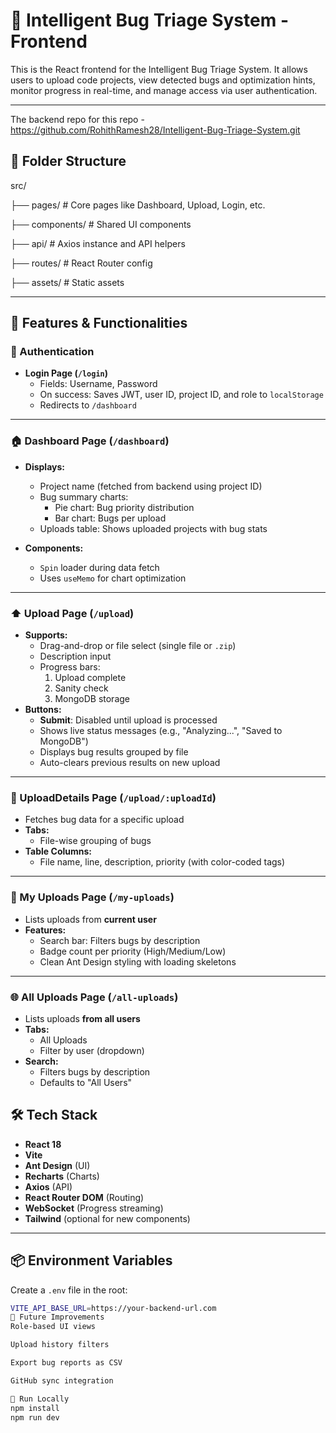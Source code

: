 # 🐞 Intelligent Bug Triage System - Frontend

This is the React frontend for the Intelligent Bug Triage System. It allows users to upload code projects, view detected bugs and optimization hints, monitor progress in real-time, and manage access via user authentication.

---
The backend repo for this repo - https://github.com/RohithRamesh28/Intelligent-Bug-Triage-System.git

## 📁 Folder Structure

src/

├── pages/ # Core pages like Dashboard, Upload, Login, etc.

├── components/ # Shared UI components

├── api/ # Axios instance and API helpers

├── routes/ # React Router config

├── assets/ # Static assets

---

## 🚀 Features & Functionalities

### 🔐 Authentication

- **Login Page (`/login`)**
  - Fields: Username, Password
  - On success: Saves JWT, user ID, project ID, and role to `localStorage`
  - Redirects to `/dashboard`

---

### 🏠 Dashboard Page (`/dashboard`)

- **Displays:**
  - Project name (fetched from backend using project ID)
  - Bug summary charts:
    - Pie chart: Bug priority distribution
    - Bar chart: Bugs per upload
  - Uploads table: Shows uploaded projects with bug stats

- **Components:**
  - `Spin` loader during data fetch
  - Uses `useMemo` for chart optimization

---

### ⬆️ Upload Page (`/upload`)

- **Supports:**
  - Drag-and-drop or file select (single file or `.zip`)
  - Description input
  - Progress bars:
    1. Upload complete
    2. Sanity check
    3. MongoDB storage
- **Buttons:**
  - **Submit**: Disabled until upload is processed
  - Shows live status messages (e.g., "Analyzing...", "Saved to MongoDB")
  - Displays bug results grouped by file
  - Auto-clears previous results on new upload

---

### 📄 UploadDetails Page (`/upload/:uploadId`)

- Fetches bug data for a specific upload
- **Tabs:**
  - File-wise grouping of bugs
- **Table Columns:**
  - File name, line, description, priority (with color-coded tags)

---

### 🙋 My Uploads Page (`/my-uploads`)

- Lists uploads from **current user**
- **Features:**
  - Search bar: Filters bugs by description
  - Badge count per priority (High/Medium/Low)
  - Clean Ant Design styling with loading skeletons

---

### 🌐 All Uploads Page (`/all-uploads`)

- Lists uploads **from all users**
- **Tabs:**
  - All Uploads
  - Filter by user (dropdown)
- **Search:**
  - Filters bugs by description
  - Defaults to "All Users"


## 🛠️ Tech Stack

- **React 18**
- **Vite**
- **Ant Design** (UI)
- **Recharts** (Charts)
- **Axios** (API)
- **React Router DOM** (Routing)
- **WebSocket** (Progress streaming)
- **Tailwind** (optional for new components)

---

## 📦 Environment Variables

Create a `.env` file in the root:

```bash
VITE_API_BASE_URL=https://your-backend-url.com
💬 Future Improvements
Role-based UI views

Upload history filters

Export bug reports as CSV

GitHub sync integration

🧪 Run Locally
npm install
npm run dev
